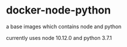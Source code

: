 # docker-node-python
a base images which contains node and python

currently uses node 10.12.0 and python 3.7.1
